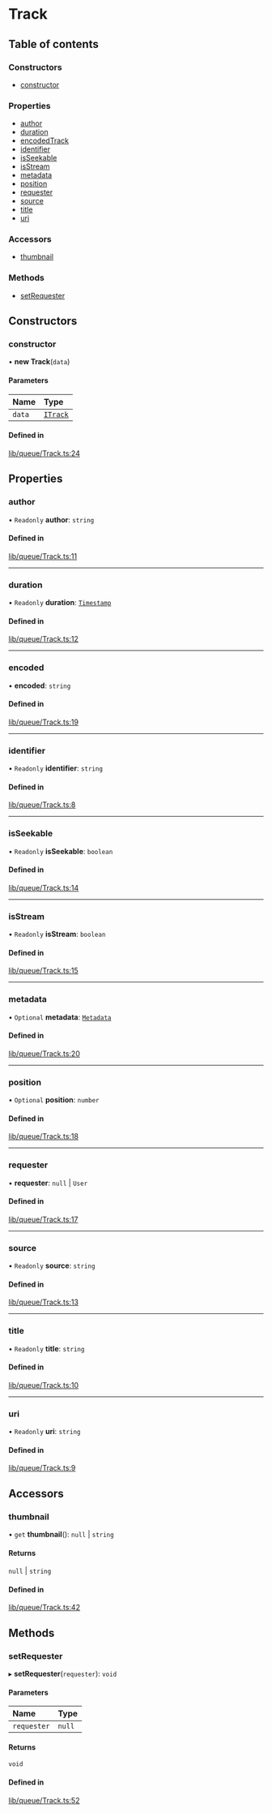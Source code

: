 # Track

## Table of contents

### Constructors

- [constructor](Track.md#constructor)

### Properties

- [author](Track.md#author)
- [duration](Track.md#duration)
- [encodedTrack](Track.md#encodedtrack)
- [identifier](Track.md#identifier)
- [isSeekable](Track.md#isseekable)
- [isStream](Track.md#isstream)
- [metadata](Track.md#metadata)
- [position](Track.md#position)
- [requester](Track.md#requester)
- [source](Track.md#source)
- [title](Track.md#title)
- [uri](Track.md#uri)

### Accessors

- [thumbnail](Track.md#thumbnail)

### Methods

- [setRequester](Track.md#setrequester)

## Constructors

### constructor

• **new Track**(`data`)

#### Parameters

| Name | Type |
| :------ | :------ |
| `data` | [`ITrack`](../types/interfaces/Track.types.ITrack.md) |

#### Defined in

[lib/queue/Track.ts:24](https://github.com/hmes98318/LavaShark/blob/bdb5d6203c6316405b9087cfd884b2899d298a4f/src/lib/queue/Track.ts#L24)

## Properties

### author

• `Readonly` **author**: `string`

#### Defined in

[lib/queue/Track.ts:11](https://github.com/hmes98318/LavaShark/blob/bdb5d6203c6316405b9087cfd884b2899d298a4f/src/lib/queue/Track.ts#L11)

___

### duration

• `Readonly` **duration**: [`Timestamp`](../types/interfaces/Track.types.Timestamp.md)

#### Defined in

[lib/queue/Track.ts:12](https://github.com/hmes98318/LavaShark/blob/bdb5d6203c6316405b9087cfd884b2899d298a4f/src/lib/queue/Track.ts#L12)

___

### encoded

• **encoded**: `string`

#### Defined in

[lib/queue/Track.ts:19](https://github.com/hmes98318/LavaShark/blob/bdb5d6203c6316405b9087cfd884b2899d298a4f/src/lib/queue/Track.ts#L19)

___

### identifier

• `Readonly` **identifier**: `string`

#### Defined in

[lib/queue/Track.ts:8](https://github.com/hmes98318/LavaShark/blob/bdb5d6203c6316405b9087cfd884b2899d298a4f/src/lib/queue/Track.ts#L8)

___

### isSeekable

• `Readonly` **isSeekable**: `boolean`

#### Defined in

[lib/queue/Track.ts:14](https://github.com/hmes98318/LavaShark/blob/bdb5d6203c6316405b9087cfd884b2899d298a4f/src/lib/queue/Track.ts#L14)

___

### isStream

• `Readonly` **isStream**: `boolean`

#### Defined in

[lib/queue/Track.ts:15](https://github.com/hmes98318/LavaShark/blob/bdb5d6203c6316405b9087cfd884b2899d298a4f/src/lib/queue/Track.ts#L15)

___

### metadata

• `Optional` **metadata**: [`Metadata`](../types/LavaShark.types.md#metadata)

#### Defined in

[lib/queue/Track.ts:20](https://github.com/hmes98318/LavaShark/blob/bdb5d6203c6316405b9087cfd884b2899d298a4f/src/lib/queue/Track.ts#L20)

___

### position

• `Optional` **position**: `number`

#### Defined in

[lib/queue/Track.ts:18](https://github.com/hmes98318/LavaShark/blob/bdb5d6203c6316405b9087cfd884b2899d298a4f/src/lib/queue/Track.ts#L18)

___

### requester

• **requester**: ``null`` | `User`

#### Defined in

[lib/queue/Track.ts:17](https://github.com/hmes98318/LavaShark/blob/bdb5d6203c6316405b9087cfd884b2899d298a4f/src/lib/queue/Track.ts#L17)

___

### source

• `Readonly` **source**: `string`

#### Defined in

[lib/queue/Track.ts:13](https://github.com/hmes98318/LavaShark/blob/bdb5d6203c6316405b9087cfd884b2899d298a4f/src/lib/queue/Track.ts#L13)

___

### title

• `Readonly` **title**: `string`

#### Defined in

[lib/queue/Track.ts:10](https://github.com/hmes98318/LavaShark/blob/bdb5d6203c6316405b9087cfd884b2899d298a4f/src/lib/queue/Track.ts#L10)

___

### uri

• `Readonly` **uri**: `string`

#### Defined in

[lib/queue/Track.ts:9](https://github.com/hmes98318/LavaShark/blob/bdb5d6203c6316405b9087cfd884b2899d298a4f/src/lib/queue/Track.ts#L9)

## Accessors

### thumbnail

• `get` **thumbnail**(): ``null`` | `string`

#### Returns

``null`` | `string`

#### Defined in

[lib/queue/Track.ts:42](https://github.com/hmes98318/LavaShark/blob/bdb5d6203c6316405b9087cfd884b2899d298a4f/src/lib/queue/Track.ts#L42)

## Methods

### setRequester

▸ **setRequester**(`requester`): `void`

#### Parameters

| Name | Type |
| :------ | :------ |
| `requester` | ``null`` | `User` |

#### Returns

`void`

#### Defined in

[lib/queue/Track.ts:52](https://github.com/hmes98318/LavaShark/blob/bdb5d6203c6316405b9087cfd884b2899d298a4f/src/lib/queue/Track.ts#L52)
